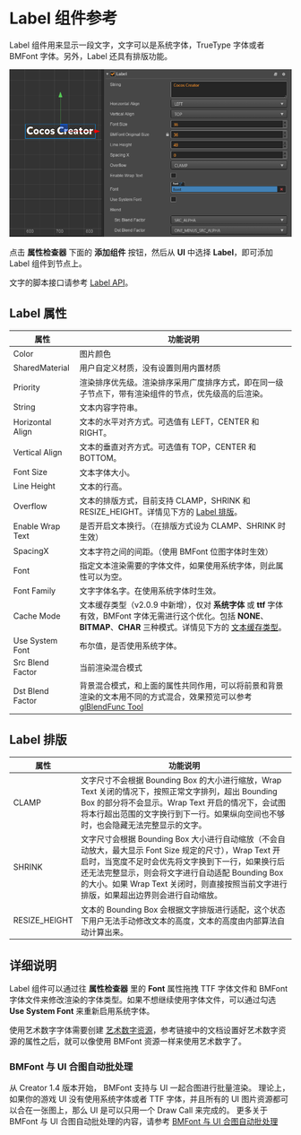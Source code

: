 # Label 组件参考

Label 组件用来显示一段文字，文字可以是系统字体，TrueType 字体或者 BMFont 字体。另外，Label 还具有排版功能。

![label-property](./label/label-property.png)

点击 **属性检查器** 下面的 **添加组件** 按钮，然后从 **UI** 中选择 **Label**，即可添加 Label 组件到节点上。

文字的脚本接口请参考 [Label API](https://docs.cocos.com/creator/2.1/api/zh/classes/Label.html)。

## Label 属性

| 属性 |   功能说明
| -------------- | ----------- |
| Color | 图片颜色
| SharedMaterial | 用户自定义材质，没有设置则用内置材质
| Priority | 渲染排序优先级。渲染排序采用广度排序方式，即在同一级子节点下，带有渲染组件的节点，优先级高的后渲染。
| String | 文本内容字符串。
| Horizontal Align | 文本的水平对齐方式。可选值有 LEFT，CENTER 和 RIGHT。
| Vertical Align | 文本的垂直对齐方式。可选值有 TOP，CENTER 和 BOTTOM。
| Font Size | 文本字体大小。
| Line Height | 文本的行高。
| Overflow | 文本的排版方式，目前支持 CLAMP，SHRINK 和 RESIZE_HEIGHT。详情见下方的 [Label 排版](#label-%E6%8E%92%E7%89%88)。
| Enable Wrap Text | 是否开启文本换行。（在排版方式设为 CLAMP、SHRINK 时生效）
| SpacingX | 文本字符之间的间距。（使用 BMFont 位图字体时生效）
| Font | 指定文本渲染需要的字体文件，如果使用系统字体，则此属性可以为空。
| Font Family | 文字字体名字。在使用系统字体时生效。
| Cache Mode | 文本缓存类型（v2.0.9 中新增），仅对 **系统字体** 或 **ttf** 字体有效，BMFont 字体无需进行这个优化。包括 **NONE**、**BITMAP**、**CHAR** 三种模式。详情见下方的 [文本缓存类型](#%E6%96%87%E6%9C%AC%E7%BC%93%E5%AD%98%E7%B1%BB%E5%9E%8B%EF%BC%88cache-mode%EF%BC%89)。
| Use System Font | 布尔值，是否使用系统字体。
| Src Blend Factor | 当前渲染混合模式
| Dst Blend Factor | 背景混合模式，和上面的属性共同作用，可以将前景和背景渲染的文本用不同的方式混合，效果预览可以参考 [glBlendFunc Tool](http://www.andersriggelsen.dk/glblendfunc.php)

## Label 排版

| 属性 |   功能说明
| -------------- | ----------- |
|CLAMP| 文字尺寸不会根据 Bounding Box 的大小进行缩放，Wrap Text 关闭的情况下，按照正常文字排列，超出 Bounding Box 的部分将不会显示。Wrap Text 开启的情况下，会试图将本行超出范围的文字换行到下一行。如果纵向空间也不够时，也会隐藏无法完整显示的文字。
|SHRINK| 文字尺寸会根据 Bounding Box 大小进行自动缩放（不会自动放大，最大显示 Font Size 规定的尺寸），Wrap Text 开启时，当宽度不足时会优先将文字换到下一行，如果换行后还无法完整显示，则会将文字进行自动适配 Bounding Box 的大小。如果 Wrap Text 关闭时，则直接按照当前文字进行排版，如果超出边界则会进行自动缩放。
|RESIZE_HEIGHT| 文本的 Bounding Box 会根据文字排版进行适配，这个状态下用户无法手动修改文本的高度，文本的高度由内部算法自动计算出来。

## 详细说明

Label 组件可以通过往 **属性检查器** 里的 **Font** 属性拖拽 TTF 字体文件和 BMFont 字体文件来修改渲染的字体类型。如果不想继续使用字体文件，可以通过勾选 **Use System Font** 来重新启用系统字体。

使用艺术数字字体需要创建 [艺术数字资源](../asset-workflow/label-atlas.md)，参考链接中的文档设置好艺术数字资源的属性之后，就可以像使用 BMFont 资源一样来使用艺术数字了。

### BMFont 与 UI 合图自动批处理

 从 Creator 1.4 版本开始， BMFont 支持与 UI 一起合图进行批量渲染。
 理论上，如果你的游戏 UI 没有使用系统字体或者 TTF 字体，并且所有的 UI 图片资源都可以合在一张图上，那么 UI 是可以只用一个 Draw Call 来完成的。
 更多关于 BMFont 与 UI 合图自动批处理的内容，请参考 [BMFont 与 UI 合图自动批处理](https://docs.cocos.com/creator/2.1/manual/zh/advanced-topics/ui-auto-batch.html)
